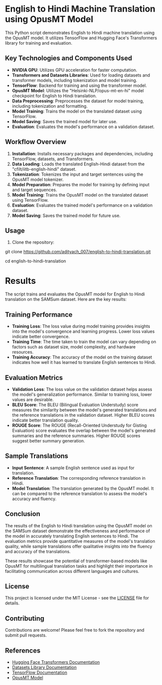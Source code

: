 # English to Hindi Machine Translation using OpusMT Model

This Python script demonstrates English to Hindi machine translation using the OpusMT model. It utilizes TensorFlow and Hugging Face's Transformers library for training and evaluation.

## Key Technologies and Components Used

- **NVIDIA GPU**: Utilizes GPU acceleration for faster computation.
- **Transformers and Datasets Libraries**: Used for loading datasets and transformer models, including tokenization and model training.
- **TensorFlow**: Backend for training and using the transformer model.
- **OpusMT Model**: Utilizes the "Helsinki-NLP/opus-mt-en-hi" model checkpoint for English to Hindi translation.
- **Data Preprocessing**: Preprocesses the dataset for model training, including tokenization and formatting.
- **Model Training**: Trains the model on the translated dataset using TensorFlow.
- **Model Saving**: Saves the trained model for later use.
- **Evaluation**: Evaluates the model's performance on a validation dataset.

## Workflow Overview

1. **Installation**: Installs necessary packages and dependencies, including TensorFlow, datasets, and Transformers.
2. **Data Loading**: Loads the translated English-Hindi dataset from the "cfilt/iitb-english-hindi" dataset.
3. **Tokenization**: Tokenizes the input and target sentences using the OpusMT model tokenizer.
4. **Model Preparation**: Prepares the model for training by defining input and target sequences.
5. **Model Training**: Trains the OpusMT model on the translated dataset using TensorFlow.
6. **Evaluation**: Evaluates the trained model's performance on a validation dataset.
7. **Model Saving**: Saves the trained model for future use.

## Usage

1. Clone the repository:

git clone https://github.com/adityach_007/english-to-hindi-translation.git

cd english-to-hindi-translation

# Results

The script trains and evaluates the OpusMT model for English to Hindi translation on the SAMSum dataset. Here are the key results:

## Training Performance

- **Training Loss**: The loss value during model training provides insights into the model's convergence and learning progress. Lower loss values indicate better convergence.
- **Training Time**: The time taken to train the model can vary depending on factors such as dataset size, model complexity, and hardware resources.
- **Training Accuracy**: The accuracy of the model on the training dataset indicates how well it has learned to translate English sentences to Hindi.

## Evaluation Metrics

- **Validation Loss**: The loss value on the validation dataset helps assess the model's generalization performance. Similar to training loss, lower values are desirable.
- **BLEU Score**: The BLEU (Bilingual Evaluation Understudy) score measures the similarity between the model's generated translations and the reference translations in the validation dataset. Higher BLEU scores indicate better translation quality.
- **ROUGE Score**: The ROUGE (Recall-Oriented Understudy for Gisting Evaluation) score evaluates the overlap between the model's generated summaries and the reference summaries. Higher ROUGE scores suggest better summary generation.

## Sample Translations

- **Input Sentence**: A sample English sentence used as input for translation.
- **Reference Translation**: The corresponding reference translation in Hindi.
- **Model Translation**: The translation generated by the OpusMT model. It can be compared to the reference translation to assess the model's accuracy and fluency.

## Conclusion

The results of the English to Hindi translation using the OpusMT model on the SAMSum dataset demonstrate the effectiveness and performance of the model in accurately translating English sentences to Hindi. The evaluation metrics provide quantitative measures of the model's translation quality, while sample translations offer qualitative insights into the fluency and accuracy of the translations.

These results showcase the potential of transformer-based models like OpusMT for multilingual translation tasks and highlight their importance in facilitating communication across different languages and cultures.


## License

This project is licensed under the MIT License - see the [LICENSE](LICENSE) file for details.

## Contributing

Contributions are welcome! Please feel free to fork the repository and submit pull requests.

## References

- [Hugging Face Transformers Documentation](https://huggingface.co/transformers/)
- [Datasets Library Documentation](https://huggingface.co/docs/datasets/)
- [TensorFlow Documentation](https://www.tensorflow.org/)
- [OpusMT Model](https://huggingface.co/Helsinki-NLP/opus-mt-en-hi)
